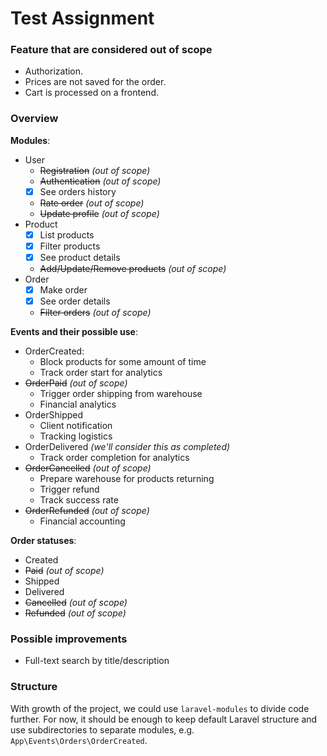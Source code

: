 # Test Assignment

### Feature that are considered out of scope

* Authorization.
* Prices are not saved for the order.
* Cart is processed on a frontend.

### Overview

**Modules**:
* User
  * ~~Registration~~ _(out of scope)_
  * ~~Authentication~~ _(out of scope)_
  * [x] See orders history
  * ~~Rate order~~ _(out of scope)_
  * ~~Update profile~~ _(out of scope)_
* Product
  * [x] List products
  * [x] Filter products
  * [x] See product details
  * ~~Add/Update/Remove products~~ _(out of scope)_
* Order
  * [x] Make order
  * [x] See order details
  * ~~Filter orders~~ _(out of scope)_

**Events and their possible use**:
* OrderCreated:
  * Block products for some amount of time
  * Track order start for analytics
* ~~OrderPaid~~ _(out of scope)_
  * Trigger order shipping from warehouse
  * Financial analytics
* OrderShipped
  * Client notification
  * Tracking logistics
* OrderDelivered _(we'll consider this as completed)_
  * Track order completion for analytics
* ~~OrderCancelled~~ _(out of scope)_
  * Prepare warehouse for products returning
  * Trigger refund
  * Track success rate
* ~~OrderRefunded~~ _(out of scope)_
  * Financial accounting

**Order statuses**:
* Created
* ~~Paid~~ _(out of scope)_
* Shipped
* Delivered
* ~~Cancelled~~ _(out of scope)_
* ~~Refunded~~ _(out of scope)_

### Possible improvements
* Full-text search by title/description

### Structure

With growth of the project, we could use `laravel-modules` to divide code further. For now, it should be enough to keep default Laravel structure and use subdirectories to separate modules, e.g. `App\Events\Orders\OrderCreated`.
